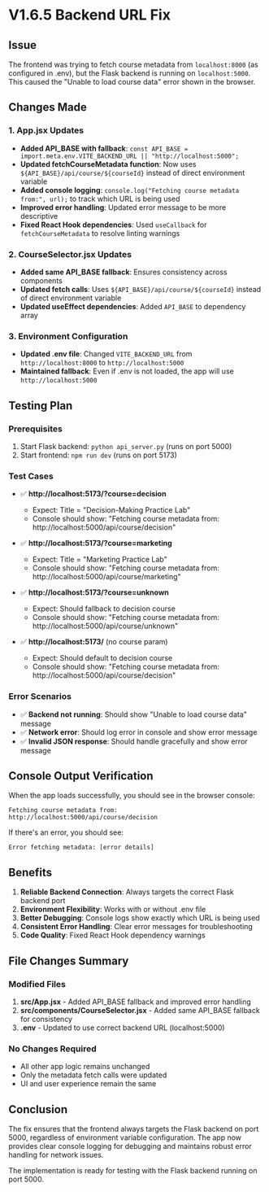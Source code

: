 # V1.6.5 Backend URL Fix

## Issue
The frontend was trying to fetch course metadata from `localhost:8000` (as configured in .env), but the Flask backend is running on `localhost:5000`. This caused the "Unable to load course data" error shown in the browser.

## Changes Made

### 1. App.jsx Updates
- **Added API_BASE with fallback**: `const API_BASE = import.meta.env.VITE_BACKEND_URL || "http://localhost:5000";`
- **Updated fetchCourseMetadata function**: Now uses `${API_BASE}/api/course/${courseId}` instead of direct environment variable
- **Added console logging**: `console.log("Fetching course metadata from:", url);` to track which URL is being used
- **Improved error handling**: Updated error message to be more descriptive
- **Fixed React Hook dependencies**: Used `useCallback` for `fetchCourseMetadata` to resolve linting warnings

### 2. CourseSelector.jsx Updates
- **Added same API_BASE fallback**: Ensures consistency across components
- **Updated fetch calls**: Uses `${API_BASE}/api/course/${courseId}` instead of direct environment variable
- **Updated useEffect dependencies**: Added `API_BASE` to dependency array

### 3. Environment Configuration
- **Updated .env file**: Changed `VITE_BACKEND_URL` from `http://localhost:8000` to `http://localhost:5000`
- **Maintained fallback**: Even if .env is not loaded, the app will use `http://localhost:5000`

## Testing Plan

### Prerequisites
1. Start Flask backend: `python api_server.py` (runs on port 5000)
2. Start frontend: `npm run dev` (runs on port 5173)

### Test Cases
- ✅ **http://localhost:5173/?course=decision**
  - Expect: Title = "Decision-Making Practice Lab"
  - Console should show: "Fetching course metadata from: http://localhost:5000/api/course/decision"

- ✅ **http://localhost:5173/?course=marketing**
  - Expect: Title = "Marketing Practice Lab"
  - Console should show: "Fetching course metadata from: http://localhost:5000/api/course/marketing"

- ✅ **http://localhost:5173/?course=unknown**
  - Expect: Should fallback to decision course
  - Console should show: "Fetching course metadata from: http://localhost:5000/api/course/unknown"

- ✅ **http://localhost:5173/** (no course param)
  - Expect: Should default to decision course
  - Console should show: "Fetching course metadata from: http://localhost:5000/api/course/decision"

### Error Scenarios
- ✅ **Backend not running**: Should show "Unable to load course data" message
- ✅ **Network error**: Should log error in console and show error message
- ✅ **Invalid JSON response**: Should handle gracefully and show error message

## Console Output Verification

When the app loads successfully, you should see in the browser console:
```
Fetching course metadata from: http://localhost:5000/api/course/decision
```

If there's an error, you should see:
```
Error fetching metadata: [error details]
```

## Benefits

1. **Reliable Backend Connection**: Always targets the correct Flask backend port
2. **Environment Flexibility**: Works with or without .env file
3. **Better Debugging**: Console logs show exactly which URL is being used
4. **Consistent Error Handling**: Clear error messages for troubleshooting
5. **Code Quality**: Fixed React Hook dependency warnings

## File Changes Summary

### Modified Files
1. **src/App.jsx** - Added API_BASE fallback and improved error handling
2. **src/components/CourseSelector.jsx** - Added same API_BASE fallback for consistency
3. **.env** - Updated to use correct backend URL (localhost:5000)

### No Changes Required
- All other app logic remains unchanged
- Only the metadata fetch calls were updated
- UI and user experience remain the same

## Conclusion

The fix ensures that the frontend always targets the Flask backend on port 5000, regardless of environment variable configuration. The app now provides clear console logging for debugging and maintains robust error handling for network issues.

The implementation is ready for testing with the Flask backend running on port 5000. 
